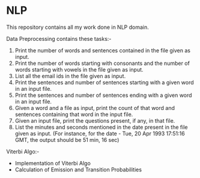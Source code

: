 # NLP
This repository contains all my work done in NLP domain.

Data Preprocessing contains these tasks:-
1) Print the number of words and sentences contained in the file given as input.
2) Print the number of words starting with consonants and the number of words starting
with vowels in the file given as input.
3) List all the email ids in the file given as input.
4) Print the sentences and number of sentences starting with a given word in an input file.
5) Print the sentences and number of sentences ending with a given word in an input file.
6) Given a word and a file as input, print the count of that word and sentences containing
that word in the input file.
7) Given an input file, print the questions present, if any, in that file.
8) List the minutes and seconds mentioned in the date present in the file given as input.
(For instance, for the date - Tue, 20 Apr 1993 17:51:16 GMT, the output should be 51
min, 16 sec)

Viterbi Algo:-
* Implementation of Viterbi Algo
* Calculation of Emission and Transition Probabilities
